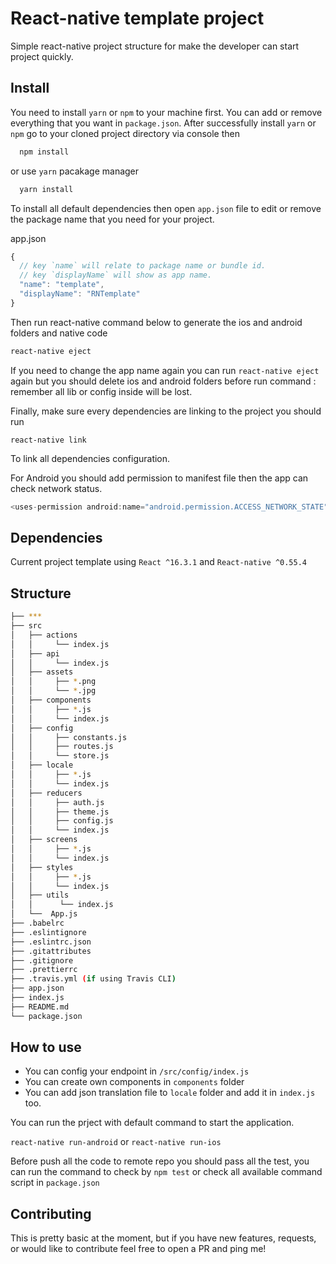 # React-native template project

Simple react-native project structure for make the developer can start project quickly.

## Install

You need to install `yarn` or `npm` to your machine first.
You can add or remove everything that you want in `package.json`.
After successfully install `yarn` or `npm` go to your cloned project directory via console then

```bash
  npm install
```

or use `yarn` pacakage manager

```bash
  yarn install
```

To install all default dependencies then open `app.json` file to edit or remove the package name that you need for your project.

app.json

```js
{
  // key `name` will relate to package name or bundle id.
  // key `displayName` will show as app name.
  "name": "template",
  "displayName": "RNTemplate"
}
```

Then run react-native command below to generate the ios and android folders and native code

```bash
react-native eject
```

If you need to change the app name again you can run `react-native eject` again but you should delete ios and android folders before run command : remember all lib or config inside will be lost.

Finally, make sure every dependencies are linking to the project you should run

```
react-native link
```

To link all dependencies configuration.

For Android you should add permission to manifest file then the app can check network status.

```java
<uses-permission android:name="android.permission.ACCESS_NETWORK_STATE" />
```

## Dependencies

Current project template using `React ^16.3.1` and `React-native ^0.55.4`

## Structure

```bash
├── ***
├── src
│   ├── actions
│   │     └── index.js
│   ├── api
│   │     └── index.js
│   ├── assets
│   │     ├── *.png
│   │     └── *.jpg
│   ├── components
│   │     ├── *.js
│   │     └── index.js
│   ├── config
│   │     ├── constants.js
│   │     ├── routes.js
│   │     └── store.js
│   ├── locale
│   │     ├── *.js
│   │     └── index.js
│   ├── reducers
│   │     ├── auth.js
│   │     ├── theme.js
│   │     ├── config.js
│   │     └── index.js
│   ├── screens
│   │     ├── *.js
│   │     └── index.js
│   ├── styles
│   │     ├── *.js
│   │     └── index.js
│   ├── utils
│   │      └── index.js
│   └──  App.js
├── .babelrc
├── .eslintignore
├── .eslintrc.json
├── .gitattributes
├── .gitignore
├── .prettierrc
├── .travis.yml (if using Travis CLI)
├── app.json
├── index.js
├── README.md
└── package.json
```

## How to use

- You can config your endpoint in `/src/config/index.js`
- You can create own components in `components` folder
- You can add json translation file to `locale` folder and add it in `index.js` too.

You can run the prject with default command to start the application.

`react-native run-android` or `react-native run-ios`

Before push all the code to remote repo you should pass all the test, you can run the command to check by `npm test`
or check all available command script in `package.json`

## Contributing

This is pretty basic at the moment, but if you have new features, requests, or would like to contribute feel free to open a PR and ping me!
